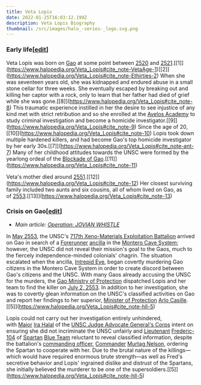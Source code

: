 ```yaml
---
title: Veta Lopis
date: 2022-01-25T16:03:12.199Z
description: Veta Lopis Biography
thumbnail: /src/images/halo_-series-_logo.svg.png
---
```

### Early life[[edit](https://www.halopedia.org/Veta_Lopis?action=edit&section=2 "Edit section: Early life")]

Veta Lopis was born on [Gao](https://www.halopedia.org/Gao "Gao") at some point between [2520](https://www.halopedia.org/2520 "2520") and [2521](https://www.halopedia.org/2521 "2521").[\[1]](https://www.halopedia.org/Veta_Lopis#cite_note-VetaAge-1)[\[2]](https://www.halopedia.org/Veta_Lopis#cite_note-Ethirties-2) When she was seventeen years old, she was kidnapped and endured abuse in a small stone cellar for three weeks. She eventually escaped by breaking out and killing her captor with a rock, only to learn that her father had died of grief while she was gone.[\[8]](https://www.halopedia.org/Veta_Lopis#cite_note-8) This traumatic experience instilled in her the desire to see injustice of any kind met with strict retribution and so she enrolled at the [Avelos Academy](https://www.halopedia.org/Avelos_Academy "Avelos Academy") to study criminal investigation and become a homicide investigator.[\[9]](https://www.halopedia.org/Veta_Lopis#cite_note-9) Since the age of 20,[\[10]](https://www.halopedia.org/Veta_Lopis#cite_note-10) Lopis took down multiple hardened killers, and had become Gao's top homicide investigator by her early 30s.[\[7]](https://www.halopedia.org/Veta_Lopis#cite_note-ant-7) Many of her childhood attitudes towards the UNSC were formed by the yearlong ordeal of the [Blockade of Gao](https://www.halopedia.org/Blockade_of_Gao "Blockade of Gao").[\[11]](https://www.halopedia.org/Veta_Lopis#cite_note-11)

Veta's mother died around [2551](https://www.halopedia.org/2551 "2551").[\[12]](https://www.halopedia.org/Veta_Lopis#cite_note-12) Her closest surviving family included two aunts and six cousins, all of whom lived on Gao, as of [2553](https://www.halopedia.org/2553 "2553").[\[13]](https://www.halopedia.org/Veta_Lopis#cite_note-13)

### Crisis on Gao[[edit](https://www.halopedia.org/Veta_Lopis?action=edit&section=3 "Edit section: Crisis on Gao")]

* *Main article: [Operation: JOVIAN WHISTLE](https://www.halopedia.org/Operation:_JOVIAN_WHISTLE "Operation: JOVIAN WHISTLE")*

In [May 2553](https://www.halopedia.org/2553#May "2553"), the UNSC's [717th Xeno-Materials Exploitation Battalion](https://www.halopedia.org/717th_Xeno-Materials_Exploitation_Battalion "717th Xeno-Materials Exploitation Battalion") arrived on Gao in search of a [Forerunner](https://www.halopedia.org/Forerunner "Forerunner") [ancilla](https://www.halopedia.org/Ancilla "Ancilla") in the [Montero Cave System](https://www.halopedia.org/Montero_Cave_System "Montero Cave System"); however, the UNSC did not reveal their mission's goal to the Gaos, much to the fiercely independence-minded colonials' chagrin. The situation escalated when the ancilla, [Intrepid Eye](https://www.halopedia.org/Intrepid_Eye "Intrepid Eye"), began covertly murdering Gao citizens in the Montero Cave System in order to create discord between Gao's citizens and the UNSC. With many Gaos already accusing the UNSC for the murders, the [Gao Ministry of Protection](https://www.halopedia.org/Gao_Ministry_of_Protection "Gao Ministry of Protection") dispatched Lopis and her team to find the killer on [July 2, 2553](https://www.halopedia.org/2553#July "2553"). In addition to her investigation, she was to covertly glean information on the UNSC's classified activities on Gao and report her findings to her superior, [Minister of Protection](https://www.halopedia.org/Minister_of_Protection?action=edit&redlink=1 "Minister of Protection (page does not exist)") [Arlo Casille](https://www.halopedia.org/Arlo_Casille "Arlo Casille").[\[5]](https://www.halopedia.org/Veta_Lopis#cite_note-hll-5)

Lopis could not carry out her investigation entirely unhindered, with [Major](https://www.halopedia.org/Major "Major") [Ira Halal](https://www.halopedia.org/Ira_Halal "Ira Halal") of the [UNSC Judge Advocate General's Corps](https://www.halopedia.org/UNSC_Judge_Advocate_General%27s_Corps "UNSC Judge Advocate General's Corps") intent on ensuring she did not incriminate the UNSC unfairly and [Lieutenant](https://www.halopedia.org/Lieutenant "Lieutenant") [Frederic-104](https://www.halopedia.org/Frederic-104 "Frederic-104") of [Spartan](https://www.halopedia.org/Spartan "Spartan") [Blue Team](https://www.halopedia.org/Blue_Team "Blue Team") reluctant to reveal classified information, despite the battalion's [commanding officer](https://www.halopedia.org/Commanding_officer "Commanding officer"), [Commander](https://www.halopedia.org/Commander "Commander") [Murtag Nelson](https://www.halopedia.org/Murtag_Nelson "Murtag Nelson"), ordering the Spartan to cooperate with her. Due to the brutal nature of the killings—which would have required enormous brute strength—as well as Fred's secretive behavior and Lopis' ingrained dislike and distrust of the Spartans, she initially believed the murderer to be one of the supersoldiers.[\[5]](https://www.halopedia.org/Veta_Lopis#cite_note-hll-5)